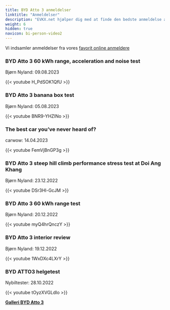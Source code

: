 ```yaml
---
title: BYD Atto 3 anmeldelser
linktitle: "Anmeldelser"
description: "EVKX.net hjælper dig med at finde den bedste anmeldelse af denne model."
weight: 6
hidden: true
navicon: bi-person-video2
---
```

Vi indsamler anmeldelser fra vores [favorit online anmeldere](../../../../../guides/evreviewers/)

<div class="container text-center shadow p-2 pe-4 mb-5 bg-body-tertiary rounded border">
<h3>BYD Atto 3 60 kWh range, acceleration and noise test</h3>
<p>Bjørn Nyland: 09.08.2023</p>

{{< youtube H_PdSOK1QfU >}}

</div>
<div class="container text-center shadow p-2 pe-4 mb-5 bg-body-tertiary rounded border">
<h3>BYD Atto 3 banana box test</h3>
<p>Bjørn Nyland: 05.08.2023</p>

{{< youtube BNR9-YHZINo >}}

</div>
<div class="container text-center shadow p-2 pe-4 mb-5 bg-body-tertiary rounded border">
<h3>The best car you’ve never heard of?</h3>
<p>carwow: 14.04.2023</p>

{{< youtube FemVjBnGP3g >}}

</div>
<div class="container text-center shadow p-2 pe-4 mb-5 bg-body-tertiary rounded border">
<h3>BYD Atto 3 steep hill climb performance stress test at Doi Ang Khang</h3>
<p>Bjørn Nyland: 23.12.2022</p>

{{< youtube DSr3Hl-GcJM >}}

</div>
<div class="container text-center shadow p-2 pe-4 mb-5 bg-body-tertiary rounded border">
<h3>BYD Atto 3 60 kWh range test</h3>
<p>Bjørn Nyland: 20.12.2022</p>

{{< youtube myQ4hrQnczY >}}

</div>
<div class="container text-center shadow p-2 pe-4 mb-5 bg-body-tertiary rounded border">
<h3>BYD Atto 3 interior review</h3>
<p>Bjørn Nyland: 19.12.2022</p>

{{< youtube 1WxDXc4LXrY >}}

</div>
<div class="container text-center shadow p-2 pe-4 mb-5 bg-body-tertiary rounded border">
<h3>BYD ATTO3 helgetest</h3>
<p>Nybiltester: 28.10.2022</p>

{{< youtube tOyzXVGLdIo >}}

</div>
<div class="mt-3 mb-3">
<a href="../gallery/" class="text-decoration-none text-black">
<strong><i class="bi-arrow-left"></i>Galleri  </strong>
</a>
<a href="../" class="text-decoration-none text-black float-end">
<strong>BYD Atto 3 <i class="bi-arrow-right"></i></strong>
</a>
</div>
